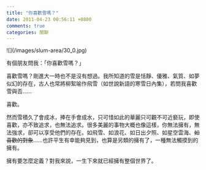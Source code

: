 ```yaml
---
title: "你喜歡雪嗎？"
date: 2011-04-23 00:56:11 +0800
comments: true
categories: 閒聊
---
```

<p>![](/images/slum-area/30_0.jpg)</p><p>有個朋友問我：「你喜歡雪嗎？」</p><p>喜歡雪嗎？剛進大一時也不是沒有想過。我所知道的雪是恬靜、優雅、氣質、如夢似幻的存在，古人也常將柳絮喻作飛雪（如世說新語的寒雪日內集），若問我喜歡雪與否&hellip;&hellip;</p><p>喜歡。</p><p>然而雪積久了會成冰，捧在手會成水，只可惜如此的華麗只可觀不可近褻玩，即使喜歡，亦不致追求，也無法追求。很多美麗的事物大概也像這樣，你無法擁有，無法強求，卻可以享受他們的存在。如飛雪、如浪花、如日出夕照、如星空雲海、<s>如喜歡的對象</s>&hellip;&hellip;也許平生有幸能夠見到，也算是另類的擁有了，一種無法觸摸到的擁有。</p><p>擁有要怎麼定義？對我來說，一生下來就已經擁有整個世界了。</p>
